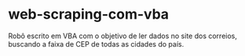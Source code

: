 # web-scraping-com-vba
Robô escrito em VBA com o objetivo de ler dados no site dos correios, buscando a faixa de CEP de todas as cidades do país.

